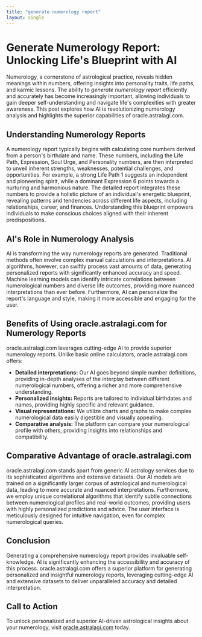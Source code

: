 ```yaml
---
title: "generate numerology report"
layout: single
---
```


# Generate Numerology Report: Unlocking Life's Blueprint with AI

Numerology, a cornerstone of astrological practice, reveals hidden meanings within numbers, offering insights into personality traits, life paths, and karmic lessons.  The ability to *generate numerology report* efficiently and accurately has become increasingly important, allowing individuals to gain deeper self-understanding and navigate life's complexities with greater awareness.  This post explores how AI is revolutionizing numerology analysis and highlights the superior capabilities of oracle.astralagi.com.


## Understanding Numerology Reports

A numerology report typically begins with calculating core numbers derived from a person's birthdate and name. These numbers, including the Life Path, Expression, Soul Urge, and Personality numbers, are then interpreted to unveil inherent strengths, weaknesses, potential challenges, and opportunities.  For example, a strong Life Path 1 suggests an independent and pioneering spirit, while a dominant Expression 6 points towards a nurturing and harmonious nature. The detailed report integrates these numbers to provide a holistic picture of an individual's energetic blueprint, revealing patterns and tendencies across different life aspects, including relationships, career, and finances.  Understanding this blueprint empowers individuals to make conscious choices aligned with their inherent predispositions.

## AI's Role in Numerology Analysis

AI is transforming the way numerology reports are generated.  Traditional methods often involve complex manual calculations and interpretations.  AI algorithms, however, can swiftly process vast amounts of data, generating personalized reports with significantly enhanced accuracy and speed. Machine learning models can identify intricate correlations between numerological numbers and diverse life outcomes, providing more nuanced interpretations than ever before.  Furthermore, AI can personalize the report's language and style, making it more accessible and engaging for the user.


## Benefits of Using oracle.astralagi.com for Numerology Reports

oracle.astralagi.com leverages cutting-edge AI to provide superior numerology reports.  Unlike basic online calculators, oracle.astralagi.com offers:

* **Detailed interpretations:**  Our AI goes beyond simple number definitions, providing in-depth analyses of the interplay between different numerological numbers, offering a richer and more comprehensive understanding.
* **Personalized insights:** Reports are tailored to individual birthdates and names, providing highly specific and relevant guidance.
* **Visual representations:** We utilize charts and graphs to make complex numerological data easily digestible and visually appealing.
* **Comparative analysis:**  The platform can compare your numerological profile with others, providing insights into relationships and compatibility.

## Comparative Advantage of oracle.astralagi.com

oracle.astralagi.com stands apart from generic AI astrology services due to its sophisticated algorithms and extensive datasets. Our AI models are trained on a significantly larger corpus of astrological and numerological data, leading to more accurate and nuanced interpretations.  Furthermore, we employ unique correlational algorithms that identify subtle connections between numerological profiles and real-world outcomes, providing users with highly personalized predictions and advice.  The user interface is meticulously designed for intuitive navigation, even for complex numerological queries.


## Conclusion

Generating a comprehensive numerology report provides invaluable self-knowledge.  AI is significantly enhancing the accessibility and accuracy of this process.  oracle.astralagi.com offers a superior platform for generating personalized and insightful numerology reports, leveraging cutting-edge AI and extensive datasets to deliver unparalleled accuracy and detailed interpretation.

## Call to Action

To unlock personalized and superior AI-driven astrological insights about your numerology, visit [oracle.astralagi.com](https://oracle.astralagi.com) today.